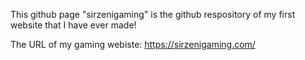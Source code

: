 This github page "sirzenigaming" is the github respository of my first website that I have ever made!

The URL of my gaming webiste: https://sirzenigaming.com/
